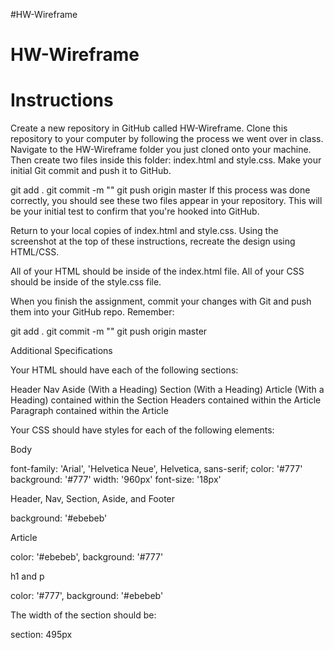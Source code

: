 #HW-Wireframe
# HW-Wireframe
# Instructions

Create a new repository in GitHub called HW-Wireframe.
Clone this repository to your computer by following the process we went over in class.
Navigate to the HW-Wireframe folder you just cloned onto your machine. Then create two files inside this folder: index.html and style.css.
Make your initial Git commit and push it to GitHub.

git add .
git commit -m "<COMMENT>"
git push origin master
If this process was done correctly, you should see these two files appear in your repository. This will be your initial test to confirm that you're hooked into GitHub.


Return to your local copies of index.html and style.css. Using the screenshot at the top of these instructions, recreate the design using HTML/CSS.

All of your HTML should be inside of the index.html file.
All of your CSS should be inside of the style.css file.


When you finish the assignment, commit your changes with Git and push them into your GitHub repo. Remember:

git add .
git commit -m "<COMMENT>"
git push origin master




Additional Specifications

Your HTML should have each of the following sections:

Header
Nav
Aside (With a Heading)
Section (With a Heading)
Article (With a Heading) contained within the Section
Headers contained within the Article
Paragraph contained within the Article


Your CSS should have styles for each of the following elements:

Body

font-family: 'Arial', 'Helvetica Neue', Helvetica, sans-serif;
color: '#777'
background: '#777'
width: '960px'
font-size: '18px'


Header, Nav, Section, Aside, and Footer

background: '#ebebeb'


Article

color: '#ebebeb',
background: '#777'


h1 and p

color: '#777',
background: '#ebebeb'




The width of the section should be:

section: 495px
